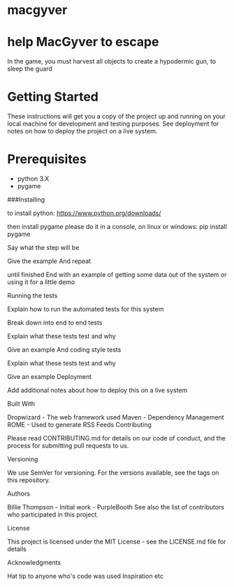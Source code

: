 # macgyver

help MacGyver to escape
========================

In the game, you must harvest all objects to create a hypodermic gun, to sleep the guard

Getting Started
===============

These instructions will get you a copy of the project up and running on your local machine for development and testing purposes. See deployment for notes on how to deploy the project on a live system.

Prerequisites
===============

+ python 3.X
+ pygame


###Installing

to install python: https://www.python.org/downloads/

then install pygame please do it in a console, on linux or windows: 
pip install pygame

Say what the step will be

Give the example
And repeat

until finished
End with an example of getting some data out of the system or using it for a little demo

Running the tests

Explain how to run the automated tests for this system

Break down into end to end tests

Explain what these tests test and why

Give an example
And coding style tests

Explain what these tests test and why

Give an example
Deployment

Add additional notes about how to deploy this on a live system

Built With

Dropwizard - The web framework used
Maven - Dependency Management
ROME - Used to generate RSS Feeds
Contributing

Please read CONTRIBUTING.md for details on our code of conduct, and the process for submitting pull requests to us.

Versioning

We use SemVer for versioning. For the versions available, see the tags on this repository.

Authors

Billie Thompson - Initial work - PurpleBooth
See also the list of contributors who participated in this project.

License

This project is licensed under the MIT License - see the LICENSE.md file for details

Acknowledgments

Hat tip to anyone who's code was used
Inspiration
etc
